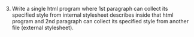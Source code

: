 3. Write a single html program where 1st paragraph can collect its specified style from internal stylesheet describes inside that html program and 2nd paragraph can collect its specified style from another file (external stylesheet).